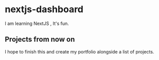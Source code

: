 # nextjs-dashboard
I am learning NextJS , It's fun.

## Projects from now on
I hope to finish this and create my portfolio alongside a list of projects.
